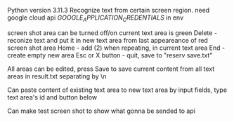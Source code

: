Python version 3.11.3
Recognize text from certain screen region.
need google cloud api $GOOGLE_APPLICATION_CREDENTIALS$ in env

screen shot area can be turned off/on
current text area is green
Delete - reconize text and put it in new text area from last appeareance of red screen shot area
Home - add (2) when repeating, in current text area 
End - create empty new area
Esc or X button - quit, save to "reserv save.txt"

All areas can be edited, press Save to save current content from all text areas in result.txt separating by \n

Can paste content of existing text area to new text area by input fields, type text area's id and button below  

Can make test screen shot to show what gonna be sended to api
